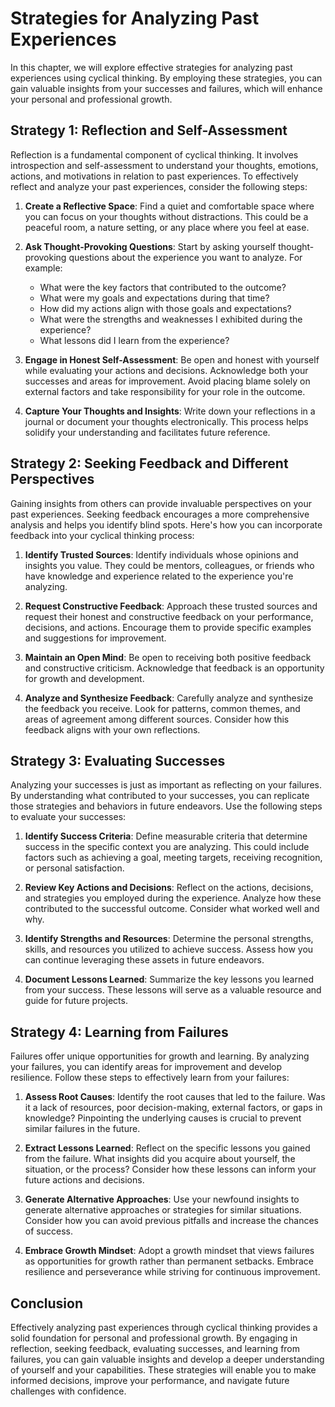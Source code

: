 Strategies for Analyzing Past Experiences
====================================================

In this chapter, we will explore effective strategies for analyzing past experiences using cyclical thinking. By employing these strategies, you can gain valuable insights from your successes and failures, which will enhance your personal and professional growth.

Strategy 1: Reflection and Self-Assessment
------------------------------------------

Reflection is a fundamental component of cyclical thinking. It involves introspection and self-assessment to understand your thoughts, emotions, actions, and motivations in relation to past experiences. To effectively reflect and analyze your past experiences, consider the following steps:

1. **Create a Reflective Space**: Find a quiet and comfortable space where you can focus on your thoughts without distractions. This could be a peaceful room, a nature setting, or any place where you feel at ease.

2. **Ask Thought-Provoking Questions**: Start by asking yourself thought-provoking questions about the experience you want to analyze. For example:

   * What were the key factors that contributed to the outcome?
   * What were my goals and expectations during that time?
   * How did my actions align with those goals and expectations?
   * What were the strengths and weaknesses I exhibited during the experience?
   * What lessons did I learn from the experience?
3. **Engage in Honest Self-Assessment**: Be open and honest with yourself while evaluating your actions and decisions. Acknowledge both your successes and areas for improvement. Avoid placing blame solely on external factors and take responsibility for your role in the outcome.

4. **Capture Your Thoughts and Insights**: Write down your reflections in a journal or document your thoughts electronically. This process helps solidify your understanding and facilitates future reference.

Strategy 2: Seeking Feedback and Different Perspectives
-------------------------------------------------------

Gaining insights from others can provide invaluable perspectives on your past experiences. Seeking feedback encourages a more comprehensive analysis and helps you identify blind spots. Here's how you can incorporate feedback into your cyclical thinking process:

1. **Identify Trusted Sources**: Identify individuals whose opinions and insights you value. They could be mentors, colleagues, or friends who have knowledge and experience related to the experience you're analyzing.

2. **Request Constructive Feedback**: Approach these trusted sources and request their honest and constructive feedback on your performance, decisions, and actions. Encourage them to provide specific examples and suggestions for improvement.

3. **Maintain an Open Mind**: Be open to receiving both positive feedback and constructive criticism. Acknowledge that feedback is an opportunity for growth and development.

4. **Analyze and Synthesize Feedback**: Carefully analyze and synthesize the feedback you receive. Look for patterns, common themes, and areas of agreement among different sources. Consider how this feedback aligns with your own reflections.

Strategy 3: Evaluating Successes
--------------------------------

Analyzing your successes is just as important as reflecting on your failures. By understanding what contributed to your successes, you can replicate those strategies and behaviors in future endeavors. Use the following steps to evaluate your successes:

1. **Identify Success Criteria**: Define measurable criteria that determine success in the specific context you are analyzing. This could include factors such as achieving a goal, meeting targets, receiving recognition, or personal satisfaction.

2. **Review Key Actions and Decisions**: Reflect on the actions, decisions, and strategies you employed during the experience. Analyze how these contributed to the successful outcome. Consider what worked well and why.

3. **Identify Strengths and Resources**: Determine the personal strengths, skills, and resources you utilized to achieve success. Assess how you can continue leveraging these assets in future endeavors.

4. **Document Lessons Learned**: Summarize the key lessons you learned from your success. These lessons will serve as a valuable resource and guide for future projects.

Strategy 4: Learning from Failures
----------------------------------

Failures offer unique opportunities for growth and learning. By analyzing your failures, you can identify areas for improvement and develop resilience. Follow these steps to effectively learn from your failures:

1. **Assess Root Causes**: Identify the root causes that led to the failure. Was it a lack of resources, poor decision-making, external factors, or gaps in knowledge? Pinpointing the underlying causes is crucial to prevent similar failures in the future.

2. **Extract Lessons Learned**: Reflect on the specific lessons you gained from the failure. What insights did you acquire about yourself, the situation, or the process? Consider how these lessons can inform your future actions and decisions.

3. **Generate Alternative Approaches**: Use your newfound insights to generate alternative approaches or strategies for similar situations. Consider how you can avoid previous pitfalls and increase the chances of success.

4. **Embrace Growth Mindset**: Adopt a growth mindset that views failures as opportunities for growth rather than permanent setbacks. Embrace resilience and perseverance while striving for continuous improvement.

Conclusion
----------

Effectively analyzing past experiences through cyclical thinking provides a solid foundation for personal and professional growth. By engaging in reflection, seeking feedback, evaluating successes, and learning from failures, you can gain valuable insights and develop a deeper understanding of yourself and your capabilities. These strategies will enable you to make informed decisions, improve your performance, and navigate future challenges with confidence.
